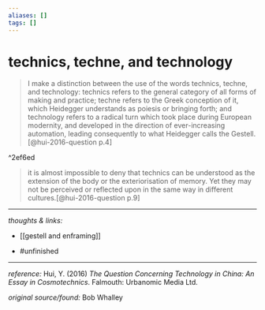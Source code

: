 ```yaml
---
aliases: []
tags: []
---
```


# technics, techne, and technology

 
 >I make a distinction between the use of the words technics, techne, and technology: technics refers to the general category of all forms of making and practice; techne refers to the Greek conception of it, which Heidegger understands as poiesis or bringing forth; and technology refers to a radical turn which took place during European modernity, and developed in the direction of ever-increasing automation, leading consequently to what Heidegger calls the Gestell.[@hui-2016-question p.4]

^2ef6ed

>it is almost impossible to deny that technics can be understood as the extension of the body or the exteriorisation of memory. Yet they may not be perceived or reflected upon in the same way in different cultures.[@hui-2016-question p.9]



---

_thoughts & links:_

- [[gestell and enframing]]

- #unfinished 

---

_reference:_ Hui, Y. (2016) _The Question Concerning Technology in China: An Essay in Cosmotechnics_. Falmouth: Urbanomic Media Ltd.

_original source/found:_ Bob Whalley